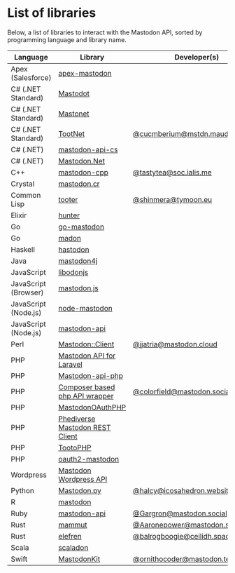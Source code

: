 List of libraries
=================

Below, a list of libraries to interact with the Mastodon API, sorted by programming language and library name.

| Language             | Library                                                                        | Developer(s)                                                                   |
| -------------------- | ------------------------------------------------------------------------------ | ------------------------------------------------------------------------------ |
| Apex (Salesforce)    | [apex-mastodon](https://github.com/tzmfreedom/apex-mastodon)                   |                                                                                |
| C# (.NET Standard)   | [Mastodot](https://github.com/yamachu/Mastodot)                                |                                                                                |
| C# (.NET Standard)   | [Mastonet](https://github.com/glacasa/Mastonet)                                |                                                                                |
| C# (.NET Standard)   | [TootNet](https://github.com/cucmberium/TootNet)                               | [@cucmberium@mstdn.maud.io](https://mstdn.maud.io/@cucmberium)                 |
| C# (.NET)            | [mastodon-api-cs](https://github.com/pawotter/mastodon-api-cs)                 |                                                                                |
| C# (.NET)            | [Mastodon.Net](https://github.com/Tlaster/Mastodon.Net)                        |                                                                                |
| C++                  | [mastodon-cpp](https://github.com/tastytea/mastodon-cpp)                       | [@tastytea@soc.ialis.me](https://soc.ialis.me/@tastytea)                       |
| Crystal              | [mastodon.cr](https://github.com/decors/mastodon.cr)                           |                                                                                |
| Common Lisp          | [tooter](https://github.com/Shinmera/tooter)                                   | [@shinmera@tymoon.eu](https://mastodon.tymoon.eu/@shinmera)         |
| Elixir               | [hunter](https://github.com/milmazz/hunter)                                    |                                                                                |
| Go                   | [go-mastodon](https://github.com/mattn/go-mastodon)                            |                                                                                |
| Go                   | [madon](https://github.com/McKael/madon)                                       |                                                                                |
| Haskell              | [hastodon](https://github.com/syucream/hastodon)                               |                                                                                |
| Java                 | [mastodon4j](https://github.com/sys1yagi/mastodon4j)                           |                                                                                |
| JavaScript           | [libodonjs](https://github.com/Zatnosk/libodonjs)                              |                                                                                |
| JavaScript (Browser) | [mastodon.js](https://github.com/Kirschn/mastodon.js)                          |                                                                                |
| JavaScript (Node.js) | [node-mastodon](https://github.com/jessicahayley/node-mastodon)                |                                                                                |
| JavaScript (Node.js) | [mastodon-api](https://github.com/vanita5/mastodon-api)                |                                                                                |
| Perl                 | [Mastodon::Client](https://metacpan.org/pod/Mastodon::Client)                  | [@jjatria@mastodon.cloud](https://mastodon.cloud/@jjatria)                     |
| PHP                  | [Mastodon API for Laravel](https://github.com/kawax/laravel-mastodon-api)      |                                                                                |
| PHP                  | [Mastodon-api-php](https://github.com/yks118/Mastodon-api-php)                 |                                                                                |
| PHP                  | [Composer based php API wrapper](https://github.com/r-daneelolivaw/mastodon-api-php) | [@colorfield@mastodon.social](https://mastodon.social/@colorfield)       |
| PHP                  | [MastodonOAuthPHP](https://github.com/TheCodingCompany/MastodonOAuthPHP)       |                                                                                |
| PHP                  | [Phediverse Mastodon REST Client](https://github.com/phediverse/mastodon-rest) |                                                                                |
| PHP                  | [TootoPHP](https://framagit.org/MaxKoder/TootoPHP)                             |                                                                               |
| PHP                  | [oauth2-mastodon](https://github.com/lrf141/oauth2-mastodon)                             |                                                                               |
| Wordpress            | [Mastodon Wordpress API](https://github.com/L1am0/mastodon_wordpress_api)      |                                                                                |
| Python               | [Mastodon.py](https://github.com/halcy/Mastodon.py)                            | [@halcy@icosahedron.website](https://icosahedron.website/@halcy)               |
| R                    | [mastodon](https://github.com/ThomasChln/mastodon)                             |                                                                                |
| Ruby                 | [mastodon-api](https://github.com/tootsuite/mastodon-api)                      | [@Gargron@mastodon.social](https://mastodon.social/@Gargron)                   |
| Rust                 | [mammut](https://github.com/Aaronepower/mammut)                                | [@Aaronepower@mastodon.social](https://mastodon.social/@Aaronepower)           |
| Rust                 | [elefren](https://github.com/pwoolcoc/elefren)                                 | [@balrogboogie@ceilidh.space](https://ceilidh.space/@balrogboogie)             |
| Scala                | [scaladon](https://github.com/schwitzerm/scaladon)                             |                                                                                |
| Swift                | [MastodonKit](https://github.com/ornithocoder/MastodonKit)                     | [@ornithocoder@mastodon.technology](https://mastodon.technology/@ornithocoder) |
